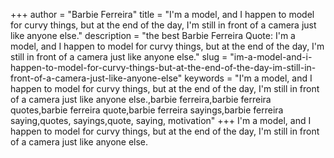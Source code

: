 +++
author = "Barbie Ferreira"
title = "I'm a model, and I happen to model for curvy things, but at the end of the day, I'm still in front of a camera just like anyone else."
description = "the best Barbie Ferreira Quote: I'm a model, and I happen to model for curvy things, but at the end of the day, I'm still in front of a camera just like anyone else."
slug = "im-a-model-and-i-happen-to-model-for-curvy-things-but-at-the-end-of-the-day-im-still-in-front-of-a-camera-just-like-anyone-else"
keywords = "I'm a model, and I happen to model for curvy things, but at the end of the day, I'm still in front of a camera just like anyone else.,barbie ferreira,barbie ferreira quotes,barbie ferreira quote,barbie ferreira sayings,barbie ferreira saying,quotes, sayings,quote, saying, motivation"
+++
I'm a model, and I happen to model for curvy things, but at the end of the day, I'm still in front of a camera just like anyone else.
